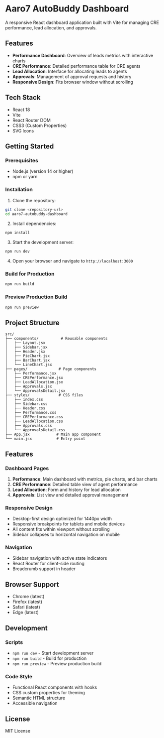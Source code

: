# Aaro7 AutoBuddy Dashboard

A responsive React dashboard application built with Vite for managing CRE performance, lead allocation, and approvals.

## Features

- **Performance Dashboard**: Overview of leads metrics with interactive charts
- **CRE Performance**: Detailed performance table for CRE agents
- **Lead Allocation**: Interface for allocating leads to agents
- **Approvals**: Management of approval requests and history
- **Responsive Design**: Fits browser window without scrolling

## Tech Stack

- React 18
- Vite
- React Router DOM
- CSS3 (Custom Properties)
- SVG Icons

## Getting Started

### Prerequisites

- Node.js (version 14 or higher)
- npm or yarn

### Installation

1. Clone the repository:
```bash
git clone <repository-url>
cd aaro7-autobuddy-dashboard
```

2. Install dependencies:
```bash
npm install
```

3. Start the development server:
```bash
npm run dev
```

4. Open your browser and navigate to `http://localhost:3000`

### Build for Production

```bash
npm run build
```

### Preview Production Build

```bash
npm run preview
```

## Project Structure

```
src/
├── components/          # Reusable components
│   ├── Layout.jsx
│   ├── Sidebar.jsx
│   ├── Header.jsx
│   ├── PieChart.jsx
│   ├── BarChart.jsx
│   └── LineChart.jsx
├── pages/              # Page components
│   ├── Performance.jsx
│   ├── CREPerformance.jsx
│   ├── LeadAllocation.jsx
│   ├── Approvals.jsx
│   └── ApprovalsDetail.jsx
├── styles/             # CSS files
│   ├── index.css
│   ├── Sidebar.css
│   ├── Header.css
│   ├── Performance.css
│   ├── CREPerformance.css
│   ├── LeadAllocation.css
│   ├── Approvals.css
│   └── ApprovalsDetail.css
├── App.jsx            # Main app component
└── main.jsx           # Entry point
```

## Features

### Dashboard Pages

1. **Performance**: Main dashboard with metrics, pie charts, and bar charts
2. **CRE Performance**: Detailed table view of agent performance
3. **Lead Allocation**: Form and history for lead allocation
4. **Approvals**: List view and detailed approval management

### Responsive Design

- Desktop-first design optimized for 1440px width
- Responsive breakpoints for tablets and mobile devices
- All content fits within viewport without scrolling
- Sidebar collapses to horizontal navigation on mobile

### Navigation

- Sidebar navigation with active state indicators
- React Router for client-side routing
- Breadcrumb support in header

## Browser Support

- Chrome (latest)
- Firefox (latest)
- Safari (latest)
- Edge (latest)

## Development

### Scripts

- `npm run dev` - Start development server
- `npm run build` - Build for production
- `npm run preview` - Preview production build

### Code Style

- Functional React components with hooks
- CSS custom properties for theming
- Semantic HTML structure
- Accessible navigation

## License

MIT License
